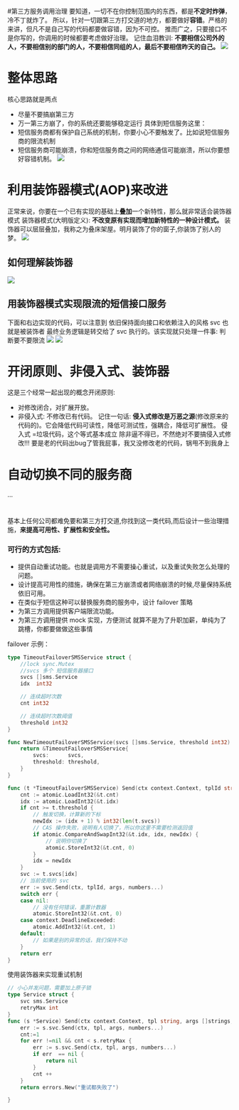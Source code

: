 #第三方服务调用治理
要知道，一切不在你控制范围内的东西，都是**不定时炸弹**，冷不丁就炸了。
所以，针对一切跟第三方打交道的地方，都要做好**容错**。严格的来讲，但凡不是自己写的代码都要做容错，因为不可控。
推而广之，只要接口不是你写的，你调用的时候都要考虑做好治理。
记住血泪教训: **不要相信公司外的人，不要相信别的部门的人，不要相信同组的人，最后不要相信昨天的自己。**
![](./images/third/1.png)

# 整体思路
核心思路就是两点

- 尽量不要搞崩第三方
- 万一第三方崩了，你的系统还要能够稳定运行
具体到短信服务这里：
- 短信服务商都有保护自己系统的机制，你要小心不要触发了。比如说短信服务商的限流机制
- 短信服务商可能崩溃，你和短信服务商之间的网络通信可能崩溃，所以你要想好容错机制。
![](./images/third/2.png)


# 利用装饰器模式(AOP)来改进
正常来说，你要在一个已有实现的基础上**叠加**一个新特性，那么就非常适合装饰器模式
装饰器模式(大明版定义): **不改变原有实现而增加新特性的一种设计模式。**
装饰器可以层层叠加，我称之为叠床架屋。明月装饰了你的窗子,你装饰了别人的梦。
![](./images/third/3.png)
## 如何理解装饰器
![](./images/third/4.png)

## 用装饰器模式实现限流的短信接口服务
下面和右边实现的代码，可以注意到
依旧保持面向接口和依赖注入的风格
svc 也就是被装饰者
最终业务逻辑是转交给了 svc 执行的。该实现就只处理一件事: 判断要不要限流
![](./images/third/5.png)
![](./images/third/6.png)


# 开闭原则、非侵入式、装饰器
这是三个经常一起出现的概念开闭原则: 
- 对修改闭合，对扩展开放。
- 非侵入式: 不修改已有代码。
记住一句话: **侵入式修改是万恶之源**(修改原来的代码的)。它会降低代码可读性，降低可测试性，强耦合，降低可扩展性。
侵入式 =垃圾代码，这个等式基本成立
除非逼不得已，不然绝对不要搞侵入式修改!!!
要是老的代码出bug了管我屁事，我又没修改老的代码，锅甩不到我身上



# 自动切换不同的服务商
...

# 
基本上任何公司都难免要和第三方打交道,你找到这一类代码,而后设计一些治理措施，**来提高可用性、扩展性和安全性。**
### 可行的方式包括:
- 提供自动重试功能。也就是调用方不需要操心重试，以及重试失败怎么处理的问题。
- 设计提高可用性的措施，确保在第三方崩溃或者网络崩溃的时候,尽量保持系统依旧可用。
- 在类似于短信这种可以替换服务商的服务中，设计 failover 策略
- 为第三方调用提供客户端限流功能。
- 为第三方调用提供 mock 实现，方便测试
就算不是为了升职加薪，单纯为了跳槽，你都要做做这些事情

failover 示例：
```go
type TimeoutFailoverSMSService struct {
	//lock sync.Mutex
	//svcs 多个 短信服务器接口
	svcs []sms.Service
	idx  int32

	// 连续超时次数
	cnt int32

	// 连续超时次数阈值
	threshold int32
}

func NewTimeoutFailoverSMSService(svcs []sms.Service, threshold int32) *TimeoutFailoverSMSService {
	return &TimeoutFailoverSMSService{
		svcs:      svcs,
		threshold: threshold,
	}
}

func (t *TimeoutFailoverSMSService) Send(ctx context.Context, tplId string, args []string, numbers ...string) error {
	cnt := atomic.LoadInt32(&t.cnt)
	idx := atomic.LoadInt32(&t.idx)
	if cnt >= t.threshold {
		// 触发切换，计算新的下标
		newIdx := (idx + 1) % int32(len(t.svcs))
		// CAS 操作失败，说明有人切换了，所以你这里不需要检测返回值
		if atomic.CompareAndSwapInt32(&t.idx, idx, newIdx) {
			// 说明你切换了
			atomic.StoreInt32(&t.cnt, 0)
		}
		idx = newIdx
	}
	svc := t.svcs[idx]
	// 当前使用的 svc
	err := svc.Send(ctx, tplId, args, numbers...)
	switch err {
	case nil:
		// 没有任何错误，重置计数器
		atomic.StoreInt32(&t.cnt, 0)
	case context.DeadlineExceeded:
		atomic.AddInt32(&t.cnt, 1)
	default:
		// 如果是别的异常的话，我们保持不动
	}
	return err
}
```
使用装饰器来实现重试机制
```go
// 小心并发问题，需要加上原子锁
type Service struct {
	svc sms.Service
	retryMax int
}
func (s *Service) Send(ctx context.Context, tpl string, args []strings, numbers...) {
	err := s.svc.Send(ctx, tpl, args, numbers...)
	cnt:=1
	for err !=nil && cnt < s.retryMax {
		err := s.svc.Send(ctx, tpl, args, numbers...)
		if err  == nil {
			return nil
		}
		cnt ++
	}
	return errors.New("重试都失败了")

}
```















